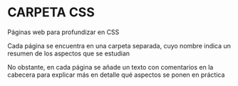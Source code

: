 # CARPETA CSS
Páginas web para profundizar en CSS

Cada página se encuentra en una carpeta separada, cuyo nombre indica un resumen de los aspectos que se estudian

No obstante, en cada página se añade un texto con comentarios en la cabecera para explicar más en detalle qué aspectos se ponen en práctica
